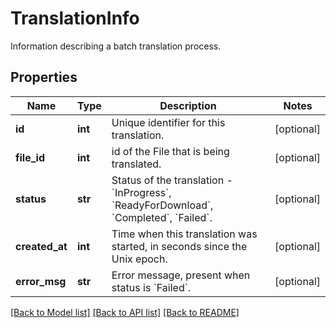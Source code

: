 # TranslationInfo

Information describing a batch translation process. 
## Properties
Name | Type | Description | Notes
------------ | ------------- | ------------- | -------------
**id** | **int** | Unique identifier for this translation. | [optional] 
**file_id** | **int** | id of the File that is being translated. | [optional] 
**status** | **str** | Status of the translation - &#x60;InProgress&#x60;, &#x60;ReadyForDownload&#x60;, &#x60;Completed&#x60;, &#x60;Failed&#x60;. | [optional] 
**created_at** | **int** | Time when this translation was started, in seconds since the Unix epoch. | [optional] 
**error_msg** | **str** | Error message, present when status is &#x60;Failed&#x60;. | [optional] 

[[Back to Model list]](../README.md#documentation-for-models) [[Back to API list]](../README.md#documentation-for-api-endpoints) [[Back to README]](../README.md)


